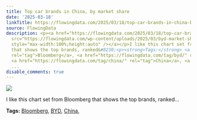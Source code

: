 ```yaml
---
title: Top car brands in China, by market share
date: '2025-03-18'
linkTitle: https://flowingdata.com/2025/03/18/top-car-brands-in-china-by-market-share/
source: FlowingData
description: <p><a href="https://flowingdata.com/2025/03/18/top-car-brands-in-china-by-market-share/"><img
  src="https://flowingdata.com/wp-content/uploads/2025/03/byd-market-share-china-Bloomberg-750x912.png"
  style="max-width:100%;height:auto" /></a></p>I like this chart set from Bloomberg
  that shows the top brands, ranked&#8230;<p><strong>Tags:</strong> <a href="https://flowingdata.com/tag/bloomberg/"
  rel="tag">Bloomberg</a>, <a href="https://flowingdata.com/tag/byd/" rel="tag">BYD</a>,
  <a href="https://flowingdata.com/tag/china/" rel="tag">China</a>, <a href="https://flowingdata.com/tag/market-share/"
  ...
disable_comments: true
---
```

<p><a href="https://flowingdata.com/2025/03/18/top-car-brands-in-china-by-market-share/"><img src="https://flowingdata.com/wp-content/uploads/2025/03/byd-market-share-china-Bloomberg-750x912.png" style="max-width:100%;height:auto" /></a></p>I like this chart set from Bloomberg that shows the top brands, ranked&#8230;<p><strong>Tags:</strong> <a href="https://flowingdata.com/tag/bloomberg/" rel="tag">Bloomberg</a>, <a href="https://flowingdata.com/tag/byd/" rel="tag">BYD</a>, <a href="https://flowingdata.com/tag/china/" rel="tag">China</a>, <a href="https://flowingdata.com/tag/market-share/" ...